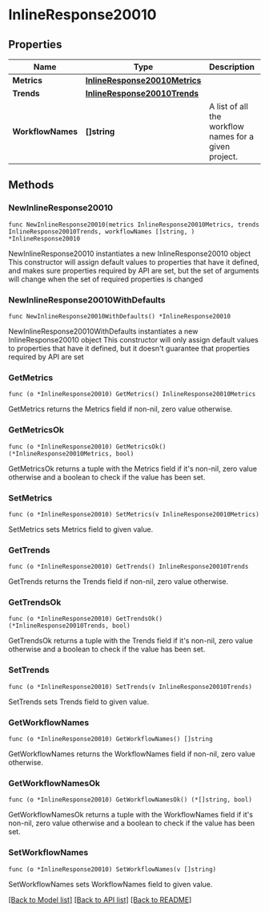 # InlineResponse20010

## Properties

Name | Type | Description | Notes
------------ | ------------- | ------------- | -------------
**Metrics** | [**InlineResponse20010Metrics**](InlineResponse20010Metrics.md) |  | 
**Trends** | [**InlineResponse20010Trends**](InlineResponse20010Trends.md) |  | 
**WorkflowNames** | **[]string** | A list of all the workflow names for a given project. | 

## Methods

### NewInlineResponse20010

`func NewInlineResponse20010(metrics InlineResponse20010Metrics, trends InlineResponse20010Trends, workflowNames []string, ) *InlineResponse20010`

NewInlineResponse20010 instantiates a new InlineResponse20010 object
This constructor will assign default values to properties that have it defined,
and makes sure properties required by API are set, but the set of arguments
will change when the set of required properties is changed

### NewInlineResponse20010WithDefaults

`func NewInlineResponse20010WithDefaults() *InlineResponse20010`

NewInlineResponse20010WithDefaults instantiates a new InlineResponse20010 object
This constructor will only assign default values to properties that have it defined,
but it doesn't guarantee that properties required by API are set

### GetMetrics

`func (o *InlineResponse20010) GetMetrics() InlineResponse20010Metrics`

GetMetrics returns the Metrics field if non-nil, zero value otherwise.

### GetMetricsOk

`func (o *InlineResponse20010) GetMetricsOk() (*InlineResponse20010Metrics, bool)`

GetMetricsOk returns a tuple with the Metrics field if it's non-nil, zero value otherwise
and a boolean to check if the value has been set.

### SetMetrics

`func (o *InlineResponse20010) SetMetrics(v InlineResponse20010Metrics)`

SetMetrics sets Metrics field to given value.


### GetTrends

`func (o *InlineResponse20010) GetTrends() InlineResponse20010Trends`

GetTrends returns the Trends field if non-nil, zero value otherwise.

### GetTrendsOk

`func (o *InlineResponse20010) GetTrendsOk() (*InlineResponse20010Trends, bool)`

GetTrendsOk returns a tuple with the Trends field if it's non-nil, zero value otherwise
and a boolean to check if the value has been set.

### SetTrends

`func (o *InlineResponse20010) SetTrends(v InlineResponse20010Trends)`

SetTrends sets Trends field to given value.


### GetWorkflowNames

`func (o *InlineResponse20010) GetWorkflowNames() []string`

GetWorkflowNames returns the WorkflowNames field if non-nil, zero value otherwise.

### GetWorkflowNamesOk

`func (o *InlineResponse20010) GetWorkflowNamesOk() (*[]string, bool)`

GetWorkflowNamesOk returns a tuple with the WorkflowNames field if it's non-nil, zero value otherwise
and a boolean to check if the value has been set.

### SetWorkflowNames

`func (o *InlineResponse20010) SetWorkflowNames(v []string)`

SetWorkflowNames sets WorkflowNames field to given value.



[[Back to Model list]](../README.md#documentation-for-models) [[Back to API list]](../README.md#documentation-for-api-endpoints) [[Back to README]](../README.md)


